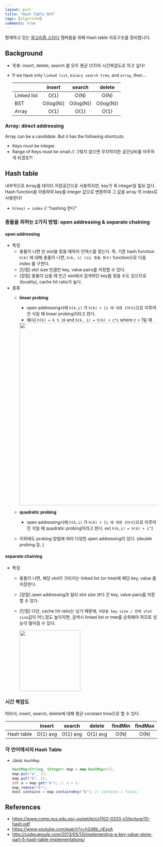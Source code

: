 ```yaml
---
layout: post
title: "Hash Table 정리"
tags: [algorithm]
comments: true
---
```


함께하고 있는 [알고리즘 스터디](https://github.com/golden-girls/algorithm) 멤버들을 위해 Hash table 자료구조를 정리합니다.

## Background
- 목표: insert, delete, search 를 모두 평균 O(1)의 시간복잡도로 하고 싶다!
- If we have only `linked list`, `binary search tree`, and `array`, then...

  |   | insert   | search      |  delete | 
  |:----------|:-------------:|:------:| :----: |
  | Linked list | O(1) | O(N) | O(N) |
  | BST         | O(log(N)) | O(log(N)) | O(log(N)) |
  | Array       | O(1) | O(1) | O(1) |

### Array: direct addressing
Array can be a candidate. But it has the following shortcuts:
- Keys must be integer.
- Range of Keys must be small // 그렇지 않으면 무지막지한 공간낭비를 마주하게 되겠죠?!

## Hash table
내부적으로 Array를 데이터 저장공간으로 사용하지만, key가 꼭 integer일 필요 없다. Hash function을 이용하여 key를 integer 값으로 변환하여 그 값을 array 의 index로 사용한다!
  - `h(key) = index`  // "hashing 한다"

### 충돌을 피하는 2가지 방법: open addressing & separate chaining
#### open addressing
- 특징
  - 충돌이 나면 빈 slot을 찾을 때까지 인덱스를 찾는다. 즉, 기존 hash function `h(k)` 에 대해 충돌이 나면, `h(k, i) (i는 충돌 횟수)` function으로 다음 index 를 구한다. 
  - [단점] slot size 만큼만 key, value pairs를 저장할 수 있다.
  - [장점] 충돌이 났을 때 인근 slot에서 검색하던 key를 찾을 수도 있으므로(locality), cache hit ratio가 높다. 
- 종류
  - **linear probing**
    -  open addressing시에 `h(k,i)` 가 `h(k) + [i 에 대한 1차식]`으로 이루어진 식일 때 linear probing이라고 한다. 
    - 예시) `h(k) = k % 10` and  `h(k, i) = h(k) + c*i` where c = 1일 때
     
     <img src="https://user-images.githubusercontent.com/6873655/38993509-cbcc04d0-441e-11e8-9bec-4b50e884ad58.png" width=600/>
  - **quadratic probing**
    - open addressing시에 `h(k,i)` 가 `h(k) + [i 에 대한 2차식]`으로 이루어진 식일 때 quadratic probing이라고 한다. ex) `h(k,i) = h(k) + i^2`
  - 이외에도 probing 방법에 따라 다양한 open addressing이 있다. (double probing 등..) 

#### separate chaining
- 특징
  - 충돌이 나면, 해당 slot이 가리키는 linked list (or tree)에 해당 key, value 를 저장한다. 
  - [장점] open addressing과 달리 slot size 보다 큰 key, value pairs를 저장할 수 있다. 
  - [단점] 다만, cache hit ratio는 낮기 때문에, `저장할 key size / 전체 slot size`값이 어느정도 높아지면, 검색시 linked list or tree를 순회해야 하므로 성능이 떨어질 수 있다. 
    
    <img src="https://user-images.githubusercontent.com/6873655/38995985-24730718-4425-11e8-880e-9b1a6686abaf.png" width=200/>

### 시간 복잡도
따라서, insert, search, delete에 대해 평균 constant time으로 할 수 있다.

  |   | insert   | search      |  delete | findMin | findMax
  |:----------|:-------------:|:------:| :----: | :---: | :---: |
  | Hash table       | O(1) avg | O(1) avg | O(1) avg | O(N) | O(N) |

### 각 언어에서의 Hash Table
- Java: `HashMap`
  ```java
  HashMap<String, Integer> map = new HashMap<>();
  map.put("a", 1);
  map.put("b", 2);
  int a = map.get("a"); // a = 1;
  map.remove("b");
  bool contains = map.containsKey("b"); // contains = false;
  ```

## References
- https://www.comp.nus.edu.sg/~ooiwt/tp/cs1102-0203-s1/lecture/10-hash.pdf
- https://www.youtube.com/watch?v=h2d9b_nEzoA
- http://codecapsule.com/2013/05/13/implementing-a-key-value-store-part-5-hash-table-implementations/
